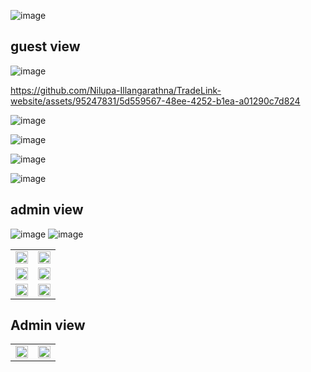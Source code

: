 ![image](https://github.com/Nilupa-Illangarathna/TradeLink-website/assets/95247831/f17df447-193c-49de-8879-b96f3cc39aa5)
## guest view
![image](https://github.com/Nilupa-Illangarathna/TradeLink-website/assets/95247831/c99ba30b-a1cd-4119-a118-236ee22baa05)


https://github.com/Nilupa-Illangarathna/TradeLink-website/assets/95247831/5d559567-48ee-4252-b1ea-a01290c7d824

![image](https://github.com/Nilupa-Illangarathna/TradeLink-website/assets/95247831/3d6f2f04-e401-4158-9e17-1e0c7500db45)

![image](https://github.com/Nilupa-Illangarathna/TradeLink-website/assets/95247831/15fcc452-6d91-4adc-b966-2a96f752b74f)


![image](https://github.com/Nilupa-Illangarathna/TradeLink-website/assets/95247831/8dcfdcf7-27b1-420a-b204-2bc4cb65c805)

![image](https://github.com/Nilupa-Illangarathna/TradeLink-website/assets/95247831/bff56858-9a78-47ae-bd54-d61b610b388f)

## admin view
![image](https://github.com/Nilupa-Illangarathna/TradeLink-website/assets/95247831/701f715e-d2ee-4b8e-b583-3de30b79a248)
![image](https://github.com/Nilupa-Illangarathna/TradeLink-website/assets/95247831/863fc7df-c539-4181-821e-37a5ab285c34)


<table>
  <tr>
    <td><img src="https://github.com/Nilupa-Illangarathna/TradeLink-website/assets/95247831/3d6f2f04-e401-4158-9e17-1e0c7500db45" style="width: 100%;"></td>
    <td><img src="https://github.com/Nilupa-Illangarathna/TradeLink-website/assets/95247831/15fcc452-6d91-4adc-b966-2a96f752b74f" style="width: 100%;"></td>
  </tr>
  <tr>
    <td><img src="https://github.com/Nilupa-Illangarathna/TradeLink-website/assets/95247831/8dcfdcf7-27b1-420a-b204-2bc4cb65c805" style="width: 100%;"></td>
    <td><img src="https://github.com/Nilupa-Illangarathna/TradeLink-website/assets/95247831/bff56858-9a78-47ae-bd54-d61b610b388f" style="width: 100%;"></td>
  </tr>
  <tr>
    <td><img src="https://github.com/Nilupa-Illangarathna/TradeLink-website/assets/95247831/f17df447-193c-49de-8879-b96f3cc39aa5" style="width: 100%;"></td>
    <td><img src="https://github.com/Nilupa-Illangarathna/TradeLink-website/assets/95247831/c99ba30b-a1cd-4119-a118-236ee22baa05" style="width: 100%;"></td>
  </tr>
</table>

## Admin view
<table>
  <tr>
    <td><img src="https://github.com/Nilupa-Illangarathna/TradeLink-website/assets/95247831/701f715e-d2ee-4b8e-b583-3de30b79a248" style="width: 100%;"></td>
    <td><img src="https://github.com/Nilupa-Illangarathna/TradeLink-website/assets/95247831/863fc7df-c539-4181-821e-37a5ab285c34" style="width: 100%;"></td>
  </tr>
</table>


